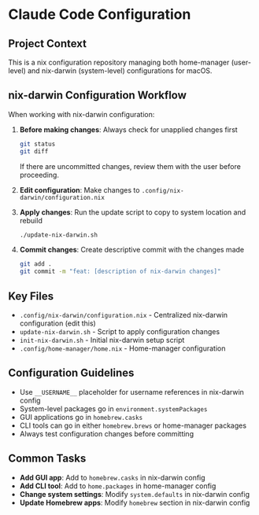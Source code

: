 # Claude Code Configuration

## Project Context
This is a nix configuration repository managing both home-manager (user-level) and nix-darwin (system-level) configurations for macOS.

## nix-darwin Configuration Workflow

When working with nix-darwin configuration:

1. **Before making changes**: Always check for unapplied changes first
   ```bash
   git status
   git diff
   ```
   If there are uncommitted changes, review them with the user before proceeding.

2. **Edit configuration**: Make changes to `.config/nix-darwin/configuration.nix`

3. **Apply changes**: Run the update script to copy to system location and rebuild
   ```bash
   ./update-nix-darwin.sh
   ```

4. **Commit changes**: Create descriptive commit with the changes made
   ```bash
   git add .
   git commit -m "feat: [description of nix-darwin changes]"
   ```

## Key Files
- `.config/nix-darwin/configuration.nix` - Centralized nix-darwin configuration (edit this)
- `update-nix-darwin.sh` - Script to apply configuration changes
- `init-nix-darwin.sh` - Initial nix-darwin setup script
- `.config/home-manager/home.nix` - Home-manager configuration

## Configuration Guidelines
- Use `__USERNAME__` placeholder for username references in nix-darwin config
- System-level packages go in `environment.systemPackages`
- GUI applications go in `homebrew.casks`
- CLI tools can go in either `homebrew.brews` or home-manager packages
- Always test configuration changes before committing

## Common Tasks
- **Add GUI app**: Add to `homebrew.casks` in nix-darwin config
- **Add CLI tool**: Add to `home.packages` in home-manager config
- **Change system settings**: Modify `system.defaults` in nix-darwin config
- **Update Homebrew apps**: Modify `homebrew` section in nix-darwin config